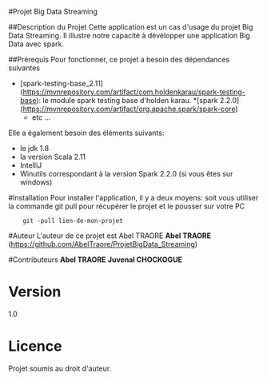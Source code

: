 #Projet Big Data Streaming

##Description du Projet
Cette application est un cas d'usage du projet Big Data Streaming. Il illustre notre capacité à dévélopper une application Big Data avec spark.

##Prérequis
Pour fonctionner, ce projet a besoin des dépendances suivantes
* [spark-testing-base_2.11] (https://mvnrepository.com/artifact/com.holdenkarau/spark-testing-base): le module spark testing base d'holden karau.
*[spark 2.2.0] (https://mvnrepository.com/artifact/org.apache.spark/spark-core)
  * etc ...
    
Elle a également besoin des éléments suivants:
* le jdk 1.8
* la version Scala 2.11
* IntelliJ
* Winutils correspondant à la version Spark 2.2.0 (si vous êtes sur windows)

#Installation
Pour installer l'application, il y a deux moyens:
soit vous utiliser la commande git pull pour récupérer le projet et le pousser sur votre PC

        git -pull lien-de-mon-projet

#Auteur
L'auteur de ce projet est Abel TRAORE
**Abel TRAORE** (https://github.com/AbelTraore/ProjetBigData_Streaming)

#Contributeurs
**Abel TRAORE**
**Juvenal CHOCKOGUE**

# Version
1.0

# Licence
Projet soumis au droit d'auteur.



